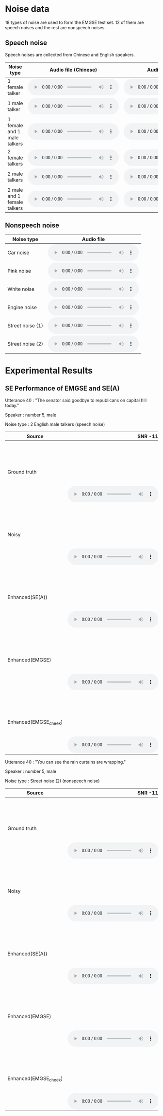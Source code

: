 # Noise data
18 types of noise are used to form the EMGSE test set. 12 of them are speech noises and the rest are nonspeech noises. 

## Speech noise
Speech noises are collected from Chinese and English speakers.

Noise type| Audio file (Chinese)| Audio file(English)|
--------------|------| -----|
1 female talker |<audio src="noise/Chinese speech noise/one_female_chinese.wav" controls="" preload=""></audio> |<audio src="noise/English speech noise/one_female_english.wav" controls="" preload=""></audio>|
1 male talker |<audio src="noise/Chinese speech noise/one_male_chinese.wav" controls="" preload=""></audio>|<audio src="noise/English speech noise/one_male_english.wav" controls="" preload=""></audio>|
1 female and 1 male talkers  |<audio src="noise/Chinese speech noise/one_female_one_male_chinese.wav" controls="" preload=""></audio>|<audio src="noise/English speech noise/one_female_one_male_english.wav" controls="" preload=""></audio>|
2 female talkers  |<audio src="noise/Chinese speech noise/two_female_chinese.wav" controls="" preload=""></audio>|<audio src="noise/English speech noise/two_female_english.wav" controls="" preload=""></audio>|
2 male talkers  |<audio src="noise/Chinese speech noise/two_female_chinese.wav" controls="" preload=""></audio>|<audio src="noise/English speech noise/two_female_english.wav" controls="" preload=""></audio>|
2 male and 1 female talkers  |<audio src="noise/Chinese speech noise/two_male_one_female_chinese.wav" controls="" preload=""></audio>|<audio src="noise/English speech noise/two_male_one_female_english.wav" controls="" preload=""></audio>|
 
## Nonspeech noise

Noise type| Audio file|
--------------|-----| 
Car noise|<audio src="noise/car noise.wav" controls="" preload=""></audio> |   
Pink noise|<audio src="noise/pink noise.wav" controls="" preload=""></audio>|
White noise|<audio src="noise/white noise.wav" controls="" preload=""></audio>|
Engine noise|<audio src="noise/engine noise.wav" controls="" preload=""></audio>|
Street noise (1)|<audio src="noise/street noise(1).wav" controls="" preload=""></audio>|
Street noise (2)|<audio src="noise/street noise(2).wav" controls="" preload=""></audio>|

# Experimental Results 

## SE Performance of EMGSE and SE(A)

Utterance 40  : "The senator said goodbye to republicans on capital hill today."

Speaker       : number 5, male

Noise type    : 2 English male talkers (speech noise)

Source|  SNR -11dB| SNR 4dB|
--------------|-----|-----|
Ground truth |<audio src="wavfile/utter21/Spk5_Block1-Initial_0021_clean.wav" controls="" preload=""></audio><img src="wavfile/utter21/Spk5_Block1-Initial_0021_clean.png" alt="" width="250" height="200">|<audio src="wavfile/utter21/Spk5_Block1-Initial_0021_clean.wav" controls="" preload=""></audio><img src="wavfile/utter21/Spk5_Block1-Initial_0021_clean.png" alt="" width="250" height="200">|
Noisy |<audio src="wavfile/utter21/2maleEnglish/Spk5_Block1-Initial_0021_2maleEng_-11.wav" controls="" preload=""></audio><img src="wavfile/utter21/2maleEnglish/Spec/Spk5_Block1-Initial_0021_2maleEng_-11.png" alt="" width="250" height="200">|<audio src="wavfile/utter21/2maleEnglish/Spk5_Block1-Initial_0021_2maleEng_4.wav" controls="" preload=""></audio><img src="wavfile/utter21/2maleEnglish/Spec/Spk5_Block1-Initial_0021_2maleEng_4.png" alt="" width="250" height="200">|
Enhanced(SE(A))|<audio src="wavfile/utter21/2maleEnglish/Spk5_Block1-Initial_0021_enh_base_2maleEng_-11.wav" controls="" preload=""></audio><img src="wavfile/utter21/2maleEnglish/Spec/Spk5_Block1-Initial_0021_enh_base_2maleEng_-11.png" alt="" width="250" height="200">|<audio src="wavfile/utter21/2maleEnglish/Spk5_Block1-Initial_0021_enh_base_2maleEng_4.wav" controls="" preload=""></audio><img src="wavfile/utter21/2maleEnglish/Spec/Spk5_Block1-Initial_0021_enh_base_2maleEng_4.png" alt="" width="250" height="200">|
Enhanced(EMGSE)|<audio src="wavfile/utter21/2maleEnglish/Spk5_Block1-Initial_0021_enh_emgse_2maleEng_-11.wav" controls="" preload=""></audio><img src="wavfile/utter21/2maleEnglish/Spec/Spk5_Block1-Initial_0021_enh_emgse_2maleEng_-11.png" alt="" width="250" height="200">|<audio src="wavfile/utter21/2maleEnglish/Spk5_Block1-Initial_0021_enh_emgse_2maleEng_4.wav" controls="" preload=""></audio><img src="wavfile/utter21/2maleEnglish/Spec/Spk5_Block1-Initial_0021_enh_emgse_2maleEng_4.png" alt="" width="250" height="200">|
Enhanced(EMGSE<sub>cheek</sub>)|<audio src="wavfile/utter21/2maleEnglish/Spk5_Block1-Initial_0021_enh_emgse28_2maleEng_-11.wav" controls="" preload=""></audio><img src="wavfile/utter21/2maleEnglish/Spec/Spk5_Block1-Initial_0021_enh_emgse28_2maleEng_-11.png" alt="" width="250" height="200">|<audio src="wavfile/utter21/2maleEnglish/Spk5_Block1-Initial_0021_enh_emgse28_2maleEng_4.wav" controls="" preload=""></audio><img src="wavfile/utter21/2maleEnglish/Spec/Spk5_Block1-Initial_0021_enh_emgse28_2maleEng_4.png" alt="" width="250" height="200">|

Utterance 40 : "You can see the rain curtains are wrapping."

Speaker      : number 5, male

Noise type   : Street noise (2) (nonspeech noise)

   Source      |      SNR -11dB     |       SNR 4dB     |
--------------|-----|-----|
Ground truth |<audio src="wavfile/utter40/Spk5_Block1-Initial_0040.wav" controls="" preload=""></audio><img src="wavfile/utter40/Spk5_Block1-Initial_0040.png" alt="40_clean" width="250" height="200">|<audio src="wavfile/utter40/Spk5_Block1-Initial_0040.wav" controls="" preload=""></audio><img src="wavfile/utter40/Spk5_Block1-Initial_0040.png" alt="40_clean" width="250" height="200">|
Noisy |<audio src="wavfile/utter40/street/Noisy/Spk5_Block1-Initial_0040_street_-11.wav" controls="" preload=""></audio><img src="wavfile/utter40/street/Noisy/Spk5_Block1-Initial_0040_street_-11.png" alt="40_street_noisy_-11" width="250" height="200">|<audio src="wavfile/utter40/street/Noisy/Spk5_Block1-Initial_0040_street_4.wav" controls="" preload="" ></audio><img src="wavfile/utter40/street/Noisy/Spk5_Block1-Initial_0040_street_4.png" alt="40_street_noisy_4" width="250" height="200">|
Enhanced(SE(A))|<audio src="wavfile/utter40/street/baseline/Spk5_Block1-Initial_0040_enh_base_street_-11.wav" controls="" preload=""></audio><img src="wavfile/utter40/street/baseline/Spk5_Block1-Initial_0040_enh_base_street_-11.png" alt="" width="250" height="200">|<audio src="wavfile/utter40/street/baseline/Spk5_Block1-Initial_0040_enh_base_street_4.wav" controls="" preload=""></audio><img src="wavfile/utter40/street/baseline/Spk5_Block1-Initial_0040_enh_base_street_4.png" alt="" width="250" height="200">|
Enhanced(EMGSE)|<audio src="wavfile/utter40/street/EMGSE/Spk5_Block1-Initial_0040_enh_emgse_street_-11.wav" controls="" preload=""></audio><img src="wavfile/utter40/street/EMGSE/Spk5_Block1-Initial_0040_enh_emgse_street_-11.png" alt="" width="250" height="200">|<audio src="wavfile/utter40/street/EMGSE/Spk5_Block1-Initial_0040_enh_emgse_street_4.wav" controls="" preload=""></audio><img src="wavfile/utter40/street/EMGSE/Spk5_Block1-Initial_0040_enh_emgse_street_4.png" alt="" width="250" height="200">|
Enhanced(EMGSE<sub>cheek</sub>)|<audio src="wavfile/utter40/street/EMGSE28/Spk5_Block1-Initial_0040_enh_emgse28_street_-11.wav" controls="" preload=""></audio><img src="wavfile/utter40/street/EMGSE28/Spk5_Block1-Initial_0040_enh_emgse28_street_-11.png" alt="" width="250" height="200">|<audio src="wavfile/utter40/street/EMGSE28/Spk5_Block1-Initial_0040_enh_emgse28_street_4.wav" controls="" preload=""></audio><img src="wavfile/utter40/street/EMGSE28/Spk5_Block1-Initial_0040_enh_emgse28_street_4.png" alt="" width="250" height="200">|


 
<div align="center"></div>
<p style="text-align: center;"> </p>


